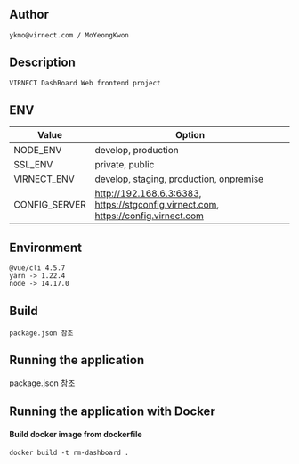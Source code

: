 ## Author

```
ykmo@virnect.com / MoYeongKwon
```

## Description

```
VIRNECT DashBoard Web frontend project
```

## ENV


| Value | Option 
|-------------|---------------------|
| NODE_ENV    | develop, production | 
| SSL_ENV     | private, public     | 
| VIRNECT_ENV | develop, staging, production, onpremise |
| CONFIG_SERVER | http://192.168.6.3:6383, https://stgconfig.virnect.com, https://config.virnect.com|


## Environment

```
@vue/cli 4.5.7
yarn -> 1.22.4
node -> 14.17.0
```

## Build

```
package.json 참조
```

## Running the application

package.json 참조

## Running the application with Docker

#### Build docker image from dockerfile
```shell script
docker build -t rm-dashboard .

```

